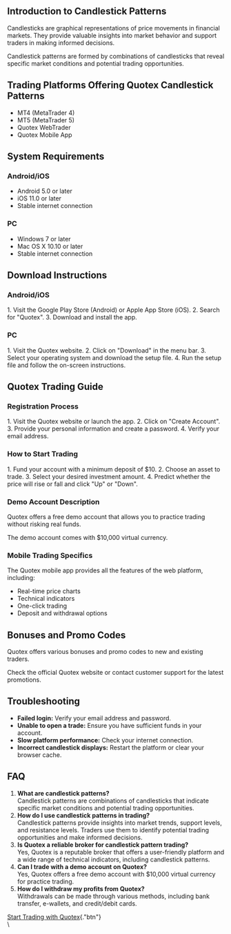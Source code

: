 ## Introduction to Candlestick Patterns

Candlesticks are graphical representations of price movements in
financial markets. They provide valuable insights into market behavior
and support traders in making informed decisions.

Candlestick patterns are formed by combinations of candlesticks that
reveal specific market conditions and potential trading opportunities.

## Trading Platforms Offering Quotex Candlestick Patterns

-   MT4 (MetaTrader 4)
-   MT5 (MetaTrader 5)
-   Quotex WebTrader
-   Quotex Mobile App

## System Requirements

### Android/iOS

-   Android 5.0 or later
-   iOS 11.0 or later
-   Stable internet connection

### PC

-   Windows 7 or later
-   Mac OS X 10.10 or later
-   Stable internet connection

## Download Instructions

### Android/iOS

1\. Visit the Google Play Store (Android) or Apple App Store (iOS). 2.
Search for "Quotex". 3. Download and install the app.

### PC

1\. Visit the Quotex website. 2. Click on "Download" in the menu
bar. 3. Select your operating system and download the setup file. 4. Run
the setup file and follow the on-screen instructions.

## Quotex Trading Guide

### Registration Process

1\. Visit the Quotex website or launch the app. 2. Click on "Create
Account". 3. Provide your personal information and create a password.
4. Verify your email address.

### How to Start Trading

1\. Fund your account with a minimum deposit of \$10. 2. Choose an asset
to trade. 3. Select your desired investment amount. 4. Predict whether
the price will rise or fall and click "Up" or "Down".

### Demo Account Description

Quotex offers a free demo account that allows you to practice trading
without risking real funds.

The demo account comes with \$10,000 virtual currency.

### Mobile Trading Specifics

The Quotex mobile app provides all the features of the web platform,
including:

-   Real-time price charts
-   Technical indicators
-   One-click trading
-   Deposit and withdrawal options

## Bonuses and Promo Codes

Quotex offers various bonuses and promo codes to new and existing
traders.

Check the official Quotex website or contact customer support for the
latest promotions.

## Troubleshooting

-   **Failed login:** Verify your email address and password.
-   **Unable to open a trade:** Ensure you have sufficient funds in your
    account.
-   **Slow platform performance:** Check your internet connection.
-   **Incorrect candlestick displays:** Restart the platform or clear
    your browser cache.

## FAQ

1.  **What are candlestick patterns?**\
    Candlestick patterns are combinations of candlesticks that indicate
    specific market conditions and potential trading opportunities.
2.  **How do I use candlestick patterns in trading?**\
    Candlestick patterns provide insights into market trends, support
    levels, and resistance levels. Traders use them to identify
    potential trading opportunities and make informed decisions.
3.  **Is Quotex a reliable broker for candlestick pattern trading?**\
    Yes, Quotex is a reputable broker that offers a user-friendly
    platform and a wide range of technical indicators, including
    candlestick patterns.
4.  **Can I trade with a demo account on Quotex?**\
    Yes, Quotex offers a free demo account with \$10,000 virtual
    currency for practice trading.
5.  **How do I withdraw my profits from Quotex?**\
    Withdrawals can be made through various methods, including bank
    transfer, e-wallets, and credit/debit cards.

[Start Trading with
Quotex](\%22https://traff.sbs/brokerqxlid\%22){."btn"}\
\

